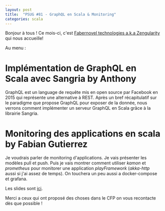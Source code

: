 ```yaml
---
layout: post
title:  "PSUG #81 - GraphQL en Scala & Monitoring"
categories: scala
---
```


Bonjour à tous ! Ce mois-ci, c'est [Fabernovel technologies a.k.a Zengularity](https://www.fabernovel.com/) qui nous accueille!

Au menu :

# Implémentation de GraphQL en Scala avec Sangria by Anthony

GraphQL est un language de requête mis en open source par Facebook en 2015 qui représente une alternative à REST. Après un bref récapitulatif sur le paradigme que propose GraphQL pour exposer de la donnée, nous verrons comment implémenter un serveur GraphQL en Scala grâce à la librairie Sangria.

# Monitoring des applications en scala by Fabian Gutierrez

Je voudrais parler de monitoring d'applications. Je vais présenter les modèles pull et push. Puis je vais montrer comment utiliser _kamon_ et _prometheus_ pour monitorer une application _playFramework_ (_akka-http_ aussi si j'ai assez de temps). On touchera un peu aussi a docker-compose et grafana.

Les slides sont [ici](https://speakerdeck.com/fagossa/monitoring-like-a-boss).

Merci a ceux qui ont proposé des choses dans le CFP on vous recontacte dès que possible !
